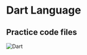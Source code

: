 # Dart Language

## Practice code files

![Dart](https://img.shields.io/badge/dart-%230175C2.svg?style=for-the-badge&logo=dart&logoColor=white)
